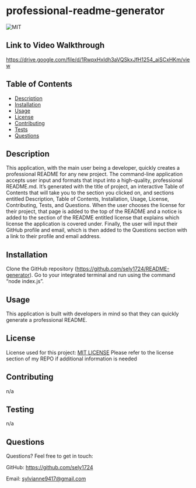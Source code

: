 # professional-readme-generator

![MIT](https://img.shields.io/badge/license-MIT-green)

## Link to Video Walkthrough

https://drive.google.com/file/d/1RwpxHxIdh3aVQSkxJfH1254_aiSCxHKm/view

## Table of Contents

- [Description](#description)
- [Installation](#installation)
- [Usage](#usage)
- [License](#license)
- [Contributing](#contributing)
- [Tests](#tests)
- [Questions](#questions)

## Description

This application, with the main user being a developer, quickly creates a professional README for any new project. The command-line application accepts user input and formats that input into a high-quality, professional README.md. It’s generated with the title of project, an interactive Table of Contents that will take you to the section you clicked on, and sections entitled Description, Table of Contents, Installation, Usage, License, Contributing, Tests, and Questions. When the user chooses the license for their project, that page is added to the top of the README and a notice is added to the section of the README entitled license that explains which license the application is covered under. Finally, the user will input their GitHub profile and email, which is then added to the Questions section with a link to their profile and email address.

## Installation

Clone the GitHub repository (https://github.com/sely1724/README-generator). Go to your integrated terminal and run using the command “node index.js”.

## Usage

This application is built with developers in mind so that they can quickly generate a professional README.

## License

License used for this project: [MIT LICENSE](https://opensource.org/licenses/MIT)
Please refer to the license section of my REPO if additional information is needed

## Contributing

n/a

## Testing

n/a

## Questions

Questions? Feel free to get in touch:

GitHub: https://github.com/sely1724

Email: sylvianne9417@gmail.com
